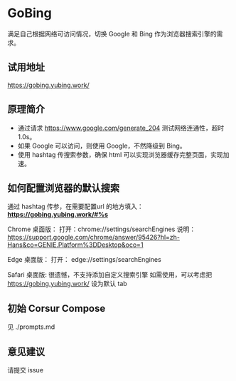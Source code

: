 # GoBing
满足自己根据网络可访问情况，切换 Google 和 Bing 作为浏览器搜索引擎的需求。

## 试用地址
https://gobing.yubing.work/

## 原理简介
* 通过请求 https://www.google.com/generate_204 测试网络连通性，超时 1.0s。
* 如果 Google 可以访问，则使用 Google，不然降级到 Bing。
* 使用 hashtag 传搜索参数，确保 html 可以实现浏览器缓存完整页面，实现加速。

## 如何配置浏览器的默认搜索

通过 hashtag 传参，在需要配置url 的地方填入：
**https://gobing.yubing.work/#%s**


Chrome 桌面版：
打开：chrome://settings/searchEngines
说明：https://support.google.com/chrome/answer/95426?hl=zh-Hans&co=GENIE.Platform%3DDesktop&oco=1

Edge 桌面版：
打开： edge://settings/searchEngines

Safari 桌面版:
很遗憾，不支持添加自定义搜索引擎
如需使用，可以考虑把 https://gobing.yubing.work/ 设为默认 tab

## 初始 Corsur Compose
 见 ./prompts.md

## 意见建议
请提交 issue
